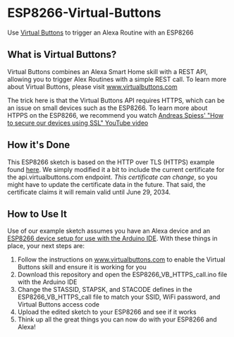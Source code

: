 # ESP8266-Virtual-Buttons
Use [Virtual Buttons](https://amzn.to/3fNU09R) to trigger an Alexa Routine with an ESP8266

## What is Virtual Buttons?
Virtual Buttons combines an Alexa Smart Home skill with a REST API, allowing you to trigger Alex Routines with a simple REST call. To learn more about Virtual Buttons, please visit www.virtualbuttons.com

The trick here is that the Virtual Buttons API requires HTTPS, which can be an issue on small devices such as the ESP8266. To learn more about HTPPS on the ESP8266, we recommend you watch [Andreas Spiess' "How to secure our devices using SSL" YouTube video](https://www.youtube.com/watch?v=Wm1xKj4bKsY)

## How it's Done
This ESP8266 sketch is based on the HTTP over TLS (HTTPS) example found [here](https://github.com/esp8266/Arduino/blob/master/libraries/ESP8266WiFi/examples/HTTPSRequestCACertAxTLS/HTTPSRequestCACertAxTLS.ino). We simply modified it a bit to include the current certificate for the api.virtualbuttons.com endpoint. _This certificate can change_, so you might have to update the certificate data in the future. That said, the certificate claims it will remain valid until June 29, 2034.

## How to Use It
Use of our example sketch assumes you have an Alexa device and an [ESP8266 device setup for use with the Arduino IDE](https://randomnerdtutorials.com/how-to-install-esp8266-board-arduino-ide/). With these things in place, your next steps are:
1. Follow the instructions on www.virtualbuttons.com to enable the Virtual Buttons skill and ensure it is working for you
1. Download this repository and open the ESP8266_VB_HTTPS_call.ino file with the Arduino IDE
1. Change the STASSID, STAPSK, and STACODE defines in the ESP8266_VB_HTTPS_call file to match your SSID, WiFi password, and Virtual Buttons access code
1. Upload the edited sketch to your ESP8266 and see if it works
1. Think up all the great things you can now do with your ESP8266 and Alexa!
